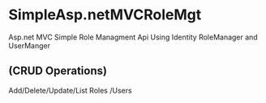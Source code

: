 # SimpleAsp.netMVCRoleMgt

Asp.net MVC Simple Role Managment Api Using 
Identity RoleManager and UserManger 

## (CRUD Operations)
Add/Delete/Update/List Roles /Users
